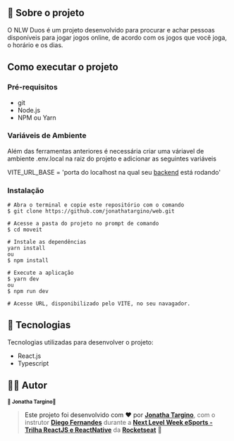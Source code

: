 ## 🧐 Sobre o projeto

O NLW Duos é um projeto desenvolvido para procurar e achar pessoas disponíveis para jogar jogos online, de acordo com os jogos que você joga, o horário e os dias.

## Como executar o projeto
### Pré-requisitos
- git 
- Node.js
- NPM ou Yarn

### Variáveis de Ambiente
Além das ferramentas anteriores é necessária criar uma váriavel de ambiente .env.local na raiz do projeto e adicionar as seguintes variáveis

VITE_URL_BASE = 'porta do localhost na qual seu <a href="https://github.com/jonathatargino/server">backend<a> está rodando'


### Instalação
```
# Abra o terminal e copie este repositório com o comando
$ git clone https://github.com/jonathatargino/web.git

# Acesse a pasta do projeto no prompt de comando 
$ cd moveit

# Instale as dependências
yarn install
ou
$ npm install

# Execute a aplicação
$ yarn dev
ou
$ npm run dev

# Acesse URL, disponibilizado pelo VITE, no seu navagador.
```

## 🚀 Tecnologias 
Tecnologias utilizadas para desenvolver o projeto:
- React.js
- Typescript

## 🦸‍♂️ **Autor**

<p>
 <sub><strong>🌟 Jonatha Targino🌟</strong></sub>
</p>

>Este projeto foi desenvolvido com ❤️ por **[Jonatha Targino](https://github.com/jonathaTargino)**, com o instrutor **[Diego Fernandes](https://www.linkedin.com/in/diego-schell-fernandes/)** durante a **[Next Level Week eSports - Trilha ReactJS e ReactNative](https://nextlevelweek.com/)** da **[Rocketseat](https://rocketseat.com.br)** 💜<br> 
